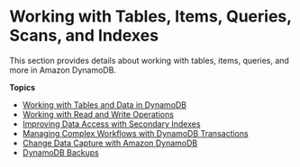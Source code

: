 # Working with Tables, Items, Queries, Scans, and Indexes<a name="WorkingWithDynamo"></a>

This section provides details about working with tables, items, queries, and more in Amazon DynamoDB\.

**Topics**
+ [Working with Tables and Data in DynamoDB](WorkingWithTables.md)
+ [Working with Read and Write Operations](WorkingWithReadWriteOperations.md)
+ [Improving Data Access with Secondary Indexes](SecondaryIndexes.md)
+ [Managing Complex Workflows with DynamoDB Transactions](transactions.md)
+ [Change Data Capture with Amazon DynamoDB](streamsmain.md)
+ [DynamoDB Backups](Backups.md)